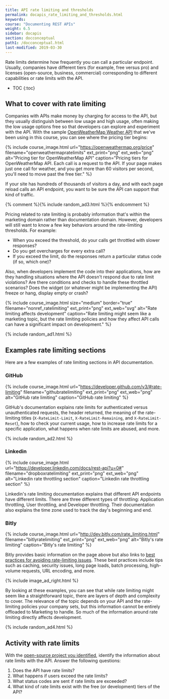 ```yaml
---
title: API rate limiting and thresholds
permalink: docapis_rate_limiting_and_thresholds.html
keywords:
course: "Documenting REST APIs"
weight: 6.5
sidebar: docapis
section: docconceptual
path1: /docconceptual.html
last-modified: 2019-03-30
---
```


Rate limits determine how frequently you can call a particular endpoint. Usually, companies have different tiers (for example, free versus pro) and licenses (open-source, business, commercial) corresponding to different capabilities or rate limits with the API.

* TOC
{:toc}

## What to cover with rate limiting

Companies with APIs make money by charging for access to the API, but they usually distinguish between low usage and high usage, often making the low usage options free so that developers can explore and experiment with the API. With the sample [OpenWeatherMap Weather API](https://openweathermap.org/price) that we've been using in this course, you can see where the pricing tier begins:

{% include course_image.html url="https://openweathermap.org/price" filename="openweathermapratelimits" ext_print="png" ext_web="png" alt="Pricing tier for OpenWeatherMap API" caption="Pricing tiers for OpenWeatherMap API. Each call is a request to the API. If your page makes just one call for weather, and you get more than 60 visitors per second, you'll need to move past the free tier." %}

If your site has hundreds of thousands of visitors a day, and with each page reload calls an API endpoint, you want to be sure the API can support that kind of traffic.

{% comment %}{% include random_ad3.html %}{% endcomment %}

Pricing related to rate limiting is probably information that's within the marketing domain rather than documentation domain. However, developers will still want to know a few key behaviors around the rate-limiting thresholds. For example:

* When you exceed the threshold, do your calls get throttled with slower responses?
* Do you get overcharges for every extra call?
* If you exceed the limit, do the responses return a particular status code (if so, which one)?

Also, when developers implement the code into their applications, how are they handling situations where the API doesn't respond due to rate limit violations? Are there conditions and checks to handle these throttled scenarios? Does the widget (or whatever might be implementing the API) freeze or hang, display empty or crash?

{% include course_image.html size="medium" border="true" filename="nonref_ratelimiting" ext_print="png" ext_web="svg" alt="Rate limiting affects development" caption="Rate limiting might seem like a marketing topic, but the rate limiting policies and how they affect API calls can have a significant impact on development." %}

{% include random_ad1.html %}

## Examples rate limiting sections

Here are a few examples of rate limiting sections in API documentation.

### GitHub

{% include course_image.html url="https://developer.github.com/v3/#rate-limiting" filename="githubratelimiting" ext_print="png" ext_web="png" alt="GitHub rate limiting" caption="GitHub rate limiting" %}

GitHub's documentation explains rate limits for authenticated versus unauthenticated requests, the header returned, the meaning of the rate-limiting titles (`X-RateLimit-Limit`, `X-RateLimit-Remaining`, and `X-RateLimit-Reset`), how to check your current usage, how to increase rate limits for a specific application, what happens when rate limits are abused, and more.

{% include random_ad2.html %}

### Linkedin

{% include course_image.html url="https://developer.linkedin.com/docs/rest-api?u=0#" filename="dropboxratelimiting" ext_print="png" ext_web="png" alt="Linkedin rate throttling section" caption="Linkedin rate throttling section" %}

Linkedin's rate limiting documentation explains that different API endpoints have different limits. There are three different types of throttling: Application throttling, User throttling, and Developer throttling. Their documentation also explains the time zone used to track the day's beginning and end.

### Bitly

{% include course_image.html url="http://dev.bitly.com/rate_limiting.html" filename="bitlyratelimiting" ext_print="png" ext_web="png" alt="Bitly's rate limiting" caption="Bitly's rate limiting" %}

Bitly provides basic information on the page above but also links to [best practices for avoiding rate-limiting issues](http://dev.bitly.com/best_practices.html). These best practices include tips such as caching, security issues, long page loads, batch processing, high-volume requests, URL encoding, and more.

{% include image_ad_right.html %}

By looking at these examples, you can see that while rate limiting might seem like a straightforward topic, there are layers of depth and complexity to cover. The relevance of the topic depends on your API and the rate-limiting policies your company sets, but this information cannot be entirely offloaded to Marketing to handle. So much of the information around rate limiting directly affects development.

{% include random_ad4.html %}

## <i class="fa fa-user-circle"></i> Activity with rate limits

With the [open-source project you identified](docapis_find_open_source_project.html), identify the information about rate limits with the API. Answer the following questions:

1. Does the API have rate limits?
2. What happens if users exceed the rate limits?
3. What status codes are sent if rate limits are exceeded?
4. What kind of rate limits exist with the free (or development) tiers of the API?
